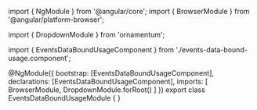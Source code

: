 import { NgModule } from '@angular/core';
import { BrowserModule } from '@angular/platform-browser';
  
import { DropdownModule } from 'ornamentum';
  
import { EventsDataBoundUsageComponent } from './events-data-bound-usage.component';

@NgModule({
 bootstrap: [EventsDataBoundUsageComponent],
 declarations: [EventsDataBoundUsageComponent],
 imports: [
    BrowserModule, 
    DropdownModule.forRoot()
  ]
})
export class EventsDataBoundUsageModule {
}
